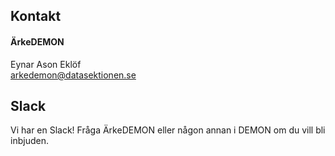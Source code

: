 ## Kontakt

#### ÄrkeDEMON  
Eynar Ason Eklöf</br>
[arkedemon@datasektionen.se](mailto:arkedemon@datasektionen.se)

## Slack
Vi har en Slack! Fråga ÄrkeDEMON eller någon annan i DEMON om du vill bli inbjuden.
